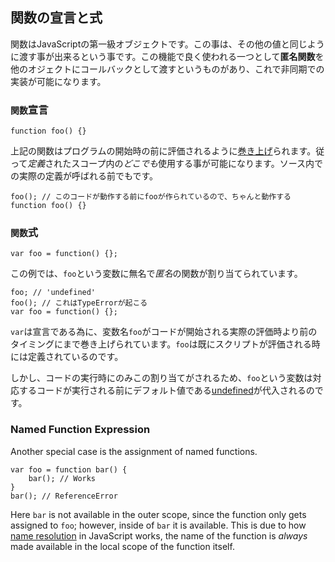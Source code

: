 ## 関数の宣言と式

関数はJavaScriptの第一級オブジェクトです。この事は、その他の値と同じように渡す事が出来るという事です。この機能で良く使われる一つとして**匿名関数**を他のオジェクトにコールバックとして渡すというものがあり、これで非同期での実装が可能になります。

### `関数`宣言

    function foo() {}

上記の関数はプログラムの開始時の前に評価されるように[巻き上げ](#function.scopes)られます。従って*定義*されたスコープ内の*どこでも*使用する事が可能になります。ソース内での実際の定義が呼ばれる前でもです。

    foo(); // このコードが動作する前にfooが作られているので、ちゃんと動作する
    function foo() {}

### `関数`式

    var foo = function() {};

この例では、`foo`という変数に無名で*匿名*の関数が割り当てられています。

    foo; // 'undefined'
    foo(); // これはTypeErrorが起こる
    var foo = function() {};

`var`は宣言である為に、変数名`foo`がコードが開始される実際の評価時より前のタイミングにまで巻き上げられています。`foo`は既にスクリプトが評価される時には定義されているのです。

しかし、コードの実行時にのみこの割り当てがされるため、`foo`という変数は対応するコードが実行される前にデフォルト値である[undefined](#core.undefined)が代入されるのです。

### Named Function Expression

Another special case is the assignment of named functions.

    var foo = function bar() {
        bar(); // Works
    }
    bar(); // ReferenceError

Here `bar` is not available in the outer scope, since the function only gets
assigned to `foo`; however, inside of `bar` it is available. This is due to 
how [name resolution](#function.scopes) in JavaScript works, the name of the 
function is *always* made available in the local scope of the function itself.

